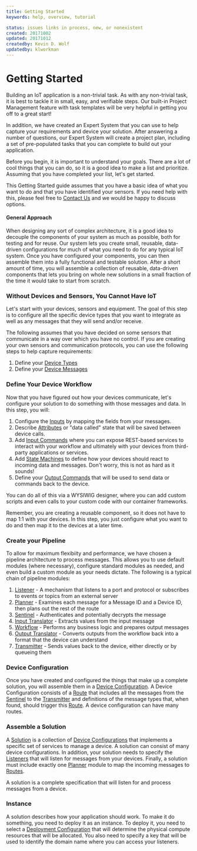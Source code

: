 ```yaml
---
title: Getting Started
keywords: help, overview, tutorial

status: issues links in process, new, or nonexistent
created: 20171002
updated: 20171012
createdby: Kevin D. Wolf
updatedby: klworkman
---
```

# Getting Started

Building an IoT application is a non-trivial task.  As with any non-trivial task, it is best to tackle it in small, easy, and verifiable steps.  Our built-in Project Management feature with task templates will be very helpful in getting you off to a great start!

In addition, we have created an Expert System that you can use to help capture your requirements and device your solution.  After answering a number of questions, our Expert System will create a project plan, including a set of pre-populated tasks that you can complete to build out your application. 

Before you begin, it is important to understand your goals. There are a lot of cool things that you can do, so it is a good idea to make a list and prioritize. Assuming that you have completed your list, let's get started.

This Getting Started guide assumes that you have a basic idea of what you want to do and that you have identified your sensors.  If you need help with this, please feel free to [Contact Us](http://support.nuviot.com) and we would be happy to discuss options.


#### General Approach

When designing any sort of complex architecture, it is a good idea to decouple the components of your system as much as possible, both for testing and for reuse.  Our system lets you create small, reusable, data-driven configurations for much of what you need to do for any typical IoT system.  Once you have configured your components, you can then assemble them into a fully functional and testable solution.  After a short amount of time, you will assemble a collection of reusable, data-driven components that lets you bring on whole new solutions in a small fraction of the time it would take to start from scratch.  

### Without Devices and Sensors, You Cannot Have IoT

Let's start with your devices, sensors and equipment.  The goal of this step is to configure all the specific device types that you want to integrate as well as any messages that they will send and/or receive.

The following assumes that you have decided on some sensors that communicate in a way over which you have no control.  If you are creating your own sensors and communication protocols, you can use the following steps to help capture requirements:
1. Define your [Device Types](./Devices/DeviceTypes.md)
2. Define your [Device Messages](./Devices/DeviceMessages.md)
 
 
### Define Your Device Workflow
Now that you have figured out how your devices communicate, let's configure your solution to do something with those messages and data.  In this step, you will:
1. Configure the [Inputs](./Workflows/Input.md) by mapping the fields from your messages.  
2. Describe [Attributes](./Workflows/Attributes.md) or "data called" state that will be 
saved between device calls.  
3. Add [Input Commands](./Workflows/InputCommands.md) where you can expose REST-based services to interact with your 
workflow and ultimately with your devices from third-party applications or services.  
4. Add [State Machines](./Workflows/StateMachines.md) to define how your devices should react to
incoming data and messages.   Don't worry, this is not as hard as it sounds!
5. Define your [Output Commands](./Workflows/OutputCommands.md) that will be used to send data or commands back to the device.


You can do all of this via a WYSIWIG designer, where you can add custom scripts and even calls to your custom code with our container frameworks.

Remember, you are creating a reusable component, so it does not have to map 1:1 with your devices.  In this step, you just configure what you want to do and then map it to the devices at a later time.

### Create your Pipeline

To allow for maximum flexibiity and performance, we have chosen a pipeline architecture to process messages.  This allows you to use default modules (where necessary), configure standard modules as needed, and even build a custom module as your needs dictate.  The following is a typical 
chain of pipeline modules:
1. [Listener](./PipelineModules/Listener.md) - A mechanism that listens to a port and protocol or subscribes to events or topics from an external server
1. [Planner](./PipelineModules/Planner.md) - Examines each message for a Message ID and a Device ID, then plans out the rest of the route
1. [Sentinel](./PipelineModules/Sentinel.md) - Authenticates and potentially decrypts the message
1. [Input Translator](./PipelineModules/InputTranslator.md) - Extracts values from the input message
1. [Workflow](./PipelineModules/Workflow.md) - Performs any business logic and prepares output messages
1. [Output Translator](./PipelineModules/OutputTranslator.md) - Converts outputs from the workflow back into a format that the device can understand
1. [Transmitter](./PipelineModules/Transmitter.md) - Sends values back to the device, either directly or by queueing them

### Device Configuration

Once you have created and configured the things that make up a complete solution, you will assemble them in a [Device Configuration](./Devices/DeviceConfigurations.md). 
A Device Configuration consists of a [Route](./Routes/Route.md) that includes all the messages from the [Sentinel](./PipelineModules/Sentinel.md) to the [Transmitter](./PipelineModules/Transmitter.md) 
and definitions of the message types that, when found, should trigger this [Route](./Routes/Route.md).  A device configuration can have many routes.


### Assemble a Solution
A [Solution](./Deployment/Solution.md) is a collection of [Device Configurations](https://github.com/LagoVista/docs/blob/master/Devices/DeviceConfigurations.md) 
that implements a specific set of services to manage a device.  A solution can consist of many device configurations.  In addition,
your solution needs to specify the [Listeners](./PipelineModules/Listener.md) that will listen for messages from your devices.  Finally, a solution must include exactly one [Planner](./PipelineModules/Planner.md) module to map the incoming messages to [Routes](./Routes/Route.md).

A solution is a complete specification that will listen for and process messages from a device.

### Instance

A solution describes how your application should work.  To make it do something, you need to deploy it as an instance.  To deploy it, you need to select a [Deployment Configuration](https://github.com/LagoVista/docs/blob/master/Deployment/Configuration.md) that will determine the physical compute
resources that will be allocated.  You also need to specify a key that will be used to identify the domain name where you can access your listeners.
